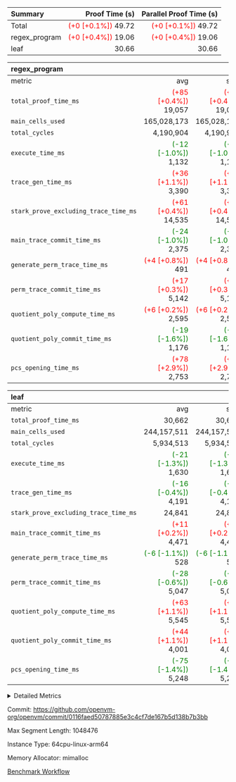 | Summary | Proof Time (s) | Parallel Proof Time (s) |
|:---|---:|---:|
| Total | <span style='color: red'>(+0 [+0.1%])</span> 49.72 | <span style='color: red'>(+0 [+0.1%])</span> 49.72 |
| regex_program | <span style='color: red'>(+0 [+0.4%])</span> 19.06 | <span style='color: red'>(+0 [+0.4%])</span> 19.06 |
| leaf |  30.66 |  30.66 |


| regex_program |||||
|:---|---:|---:|---:|---:|
|metric|avg|sum|max|min|
| `total_proof_time_ms ` | <span style='color: red'>(+85 [+0.4%])</span> 19,057 | <span style='color: red'>(+85 [+0.4%])</span> 19,057 | <span style='color: red'>(+85 [+0.4%])</span> 19,057 | <span style='color: red'>(+85 [+0.4%])</span> 19,057 |
| `main_cells_used     ` |  165,028,173 |  165,028,173 |  165,028,173 |  165,028,173 |
| `total_cycles        ` |  4,190,904 |  4,190,904 |  4,190,904 |  4,190,904 |
| `execute_time_ms     ` | <span style='color: green'>(-12 [-1.0%])</span> 1,132 | <span style='color: green'>(-12 [-1.0%])</span> 1,132 | <span style='color: green'>(-12 [-1.0%])</span> 1,132 | <span style='color: green'>(-12 [-1.0%])</span> 1,132 |
| `trace_gen_time_ms   ` | <span style='color: red'>(+36 [+1.1%])</span> 3,390 | <span style='color: red'>(+36 [+1.1%])</span> 3,390 | <span style='color: red'>(+36 [+1.1%])</span> 3,390 | <span style='color: red'>(+36 [+1.1%])</span> 3,390 |
| `stark_prove_excluding_trace_time_ms` | <span style='color: red'>(+61 [+0.4%])</span> 14,535 | <span style='color: red'>(+61 [+0.4%])</span> 14,535 | <span style='color: red'>(+61 [+0.4%])</span> 14,535 | <span style='color: red'>(+61 [+0.4%])</span> 14,535 |
| `main_trace_commit_time_ms` | <span style='color: green'>(-24 [-1.0%])</span> 2,375 | <span style='color: green'>(-24 [-1.0%])</span> 2,375 | <span style='color: green'>(-24 [-1.0%])</span> 2,375 | <span style='color: green'>(-24 [-1.0%])</span> 2,375 |
| `generate_perm_trace_time_ms` | <span style='color: red'>(+4 [+0.8%])</span> 491 | <span style='color: red'>(+4 [+0.8%])</span> 491 | <span style='color: red'>(+4 [+0.8%])</span> 491 | <span style='color: red'>(+4 [+0.8%])</span> 491 |
| `perm_trace_commit_time_ms` | <span style='color: red'>(+17 [+0.3%])</span> 5,142 | <span style='color: red'>(+17 [+0.3%])</span> 5,142 | <span style='color: red'>(+17 [+0.3%])</span> 5,142 | <span style='color: red'>(+17 [+0.3%])</span> 5,142 |
| `quotient_poly_compute_time_ms` | <span style='color: red'>(+6 [+0.2%])</span> 2,595 | <span style='color: red'>(+6 [+0.2%])</span> 2,595 | <span style='color: red'>(+6 [+0.2%])</span> 2,595 | <span style='color: red'>(+6 [+0.2%])</span> 2,595 |
| `quotient_poly_commit_time_ms` | <span style='color: green'>(-19 [-1.6%])</span> 1,176 | <span style='color: green'>(-19 [-1.6%])</span> 1,176 | <span style='color: green'>(-19 [-1.6%])</span> 1,176 | <span style='color: green'>(-19 [-1.6%])</span> 1,176 |
| `pcs_opening_time_ms ` | <span style='color: red'>(+78 [+2.9%])</span> 2,753 | <span style='color: red'>(+78 [+2.9%])</span> 2,753 | <span style='color: red'>(+78 [+2.9%])</span> 2,753 | <span style='color: red'>(+78 [+2.9%])</span> 2,753 |

| leaf |||||
|:---|---:|---:|---:|---:|
|metric|avg|sum|max|min|
| `total_proof_time_ms ` |  30,662 |  30,662 |  30,662 |  30,662 |
| `main_cells_used     ` |  244,157,511 |  244,157,511 |  244,157,511 |  244,157,511 |
| `total_cycles        ` |  5,934,513 |  5,934,513 |  5,934,513 |  5,934,513 |
| `execute_time_ms     ` | <span style='color: green'>(-21 [-1.3%])</span> 1,630 | <span style='color: green'>(-21 [-1.3%])</span> 1,630 | <span style='color: green'>(-21 [-1.3%])</span> 1,630 | <span style='color: green'>(-21 [-1.3%])</span> 1,630 |
| `trace_gen_time_ms   ` | <span style='color: green'>(-16 [-0.4%])</span> 4,191 | <span style='color: green'>(-16 [-0.4%])</span> 4,191 | <span style='color: green'>(-16 [-0.4%])</span> 4,191 | <span style='color: green'>(-16 [-0.4%])</span> 4,191 |
| `stark_prove_excluding_trace_time_ms` |  24,841 |  24,841 |  24,841 |  24,841 |
| `main_trace_commit_time_ms` | <span style='color: red'>(+11 [+0.2%])</span> 4,471 | <span style='color: red'>(+11 [+0.2%])</span> 4,471 | <span style='color: red'>(+11 [+0.2%])</span> 4,471 | <span style='color: red'>(+11 [+0.2%])</span> 4,471 |
| `generate_perm_trace_time_ms` | <span style='color: green'>(-6 [-1.1%])</span> 528 | <span style='color: green'>(-6 [-1.1%])</span> 528 | <span style='color: green'>(-6 [-1.1%])</span> 528 | <span style='color: green'>(-6 [-1.1%])</span> 528 |
| `perm_trace_commit_time_ms` | <span style='color: green'>(-28 [-0.6%])</span> 5,047 | <span style='color: green'>(-28 [-0.6%])</span> 5,047 | <span style='color: green'>(-28 [-0.6%])</span> 5,047 | <span style='color: green'>(-28 [-0.6%])</span> 5,047 |
| `quotient_poly_compute_time_ms` | <span style='color: red'>(+63 [+1.1%])</span> 5,545 | <span style='color: red'>(+63 [+1.1%])</span> 5,545 | <span style='color: red'>(+63 [+1.1%])</span> 5,545 | <span style='color: red'>(+63 [+1.1%])</span> 5,545 |
| `quotient_poly_commit_time_ms` | <span style='color: red'>(+44 [+1.1%])</span> 4,001 | <span style='color: red'>(+44 [+1.1%])</span> 4,001 | <span style='color: red'>(+44 [+1.1%])</span> 4,001 | <span style='color: red'>(+44 [+1.1%])</span> 4,001 |
| `pcs_opening_time_ms ` | <span style='color: green'>(-75 [-1.4%])</span> 5,248 | <span style='color: green'>(-75 [-1.4%])</span> 5,248 | <span style='color: green'>(-75 [-1.4%])</span> 5,248 | <span style='color: green'>(-75 [-1.4%])</span> 5,248 |



<details>
<summary>Detailed Metrics</summary>

| group | num_segments | keygen_time_ms | commit_exe_time_ms |
| --- | --- | --- | --- |
| regex_program | 1 | 628 | 42 | 

| group | air_name | quotient_deg | interactions | constraints |
| --- | --- | --- | --- | --- |
| leaf | AccessAdapterAir<2> | 4 | 5 | 12 | 
| leaf | AccessAdapterAir<4> | 4 | 5 | 12 | 
| leaf | AccessAdapterAir<8> | 4 | 5 | 12 | 
| leaf | FriReducedOpeningAir | 4 | 35 | 59 | 
| leaf | NativePoseidon2Air<BabyBearParameters>, 1> | 4 | 31 | 302 | 
| leaf | PhantomAir | 4 | 3 | 4 | 
| leaf | ProgramAir | 1 | 1 | 4 | 
| leaf | VariableRangeCheckerAir | 1 | 1 | 4 | 
| leaf | VmAirWrapper<BranchNativeAdapterAir, BranchEqualCoreAir<1> | 2 | 11 | 23 | 
| leaf | VmAirWrapper<JalNativeAdapterAir, JalCoreAir> | 4 | 7 | 6 | 
| leaf | VmAirWrapper<NativeAdapterAir<2, 0>, PublicValuesCoreAir> | 4 | 11 | 23 | 
| leaf | VmAirWrapper<NativeAdapterAir<2, 1>, FieldArithmeticCoreAir> | 4 | 15 | 23 | 
| leaf | VmAirWrapper<NativeLoadStoreAdapterAir<1>, NativeLoadStoreCoreAir<1> | 4 | 15 | 20 | 
| leaf | VmAirWrapper<NativeLoadStoreAdapterAir<4>, NativeLoadStoreCoreAir<4> | 4 | 15 | 20 | 
| leaf | VmAirWrapper<NativeVectorizedAdapterAir<4>, FieldExtensionCoreAir> | 4 | 15 | 23 | 
| leaf | VmConnectorAir | 4 | 3 | 8 | 
| leaf | VolatileBoundaryAir | 4 | 4 | 16 | 
| regex_program | AccessAdapterAir<16> | 2 | 5 | 14 | 
| regex_program | AccessAdapterAir<2> | 2 | 5 | 14 | 
| regex_program | AccessAdapterAir<32> | 2 | 5 | 14 | 
| regex_program | AccessAdapterAir<4> | 2 | 5 | 14 | 
| regex_program | AccessAdapterAir<64> | 2 | 5 | 14 | 
| regex_program | AccessAdapterAir<8> | 2 | 5 | 14 | 
| regex_program | BitwiseOperationLookupAir<8> | 2 | 2 | 4 | 
| regex_program | KeccakVmAir | 2 | 321 | 4,571 | 
| regex_program | MemoryMerkleAir<8> | 2 | 4 | 40 | 
| regex_program | PersistentBoundaryAir<8> | 2 | 3 | 6 | 
| regex_program | PhantomAir | 2 | 3 | 5 | 
| regex_program | Poseidon2PeripheryAir<BabyBearParameters>, 1> | 2 | 1 | 286 | 
| regex_program | ProgramAir | 1 | 1 | 4 | 
| regex_program | RangeTupleCheckerAir<2> | 1 | 1 | 4 | 
| regex_program | VariableRangeCheckerAir | 1 | 1 | 4 | 
| regex_program | VmAirWrapper<Rv32BaseAluAdapterAir, BaseAluCoreAir<4, 8> | 2 | 19 | 43 | 
| regex_program | VmAirWrapper<Rv32BaseAluAdapterAir, LessThanCoreAir<4, 8> | 2 | 17 | 39 | 
| regex_program | VmAirWrapper<Rv32BaseAluAdapterAir, ShiftCoreAir<4, 8> | 2 | 23 | 90 | 
| regex_program | VmAirWrapper<Rv32BranchAdapterAir, BranchEqualCoreAir<4> | 2 | 11 | 25 | 
| regex_program | VmAirWrapper<Rv32BranchAdapterAir, BranchLessThanCoreAir<4, 8> | 2 | 13 | 41 | 
| regex_program | VmAirWrapper<Rv32CondRdWriteAdapterAir, Rv32JalLuiCoreAir> | 2 | 10 | 22 | 
| regex_program | VmAirWrapper<Rv32HintStoreAdapterAir, Rv32HintStoreCoreAir> | 2 | 15 | 17 | 
| regex_program | VmAirWrapper<Rv32JalrAdapterAir, Rv32JalrCoreAir> | 2 | 16 | 20 | 
| regex_program | VmAirWrapper<Rv32LoadStoreAdapterAir, LoadSignExtendCoreAir<4, 8> | 2 | 18 | 33 | 
| regex_program | VmAirWrapper<Rv32LoadStoreAdapterAir, LoadStoreCoreAir<4> | 2 | 17 | 38 | 
| regex_program | VmAirWrapper<Rv32MultAdapterAir, DivRemCoreAir<4, 8> | 2 | 25 | 88 | 
| regex_program | VmAirWrapper<Rv32MultAdapterAir, MulHCoreAir<4, 8> | 2 | 24 | 38 | 
| regex_program | VmAirWrapper<Rv32MultAdapterAir, MultiplicationCoreAir<4, 8> | 2 | 19 | 26 | 
| regex_program | VmAirWrapper<Rv32RdWriteAdapterAir, Rv32AuipcCoreAir> | 2 | 11 | 15 | 
| regex_program | VmConnectorAir | 2 | 3 | 9 | 

| group | air_name | idx | rows | prep_cols | perm_cols | main_cols | cells |
| --- | --- | --- | --- | --- | --- | --- | --- |
| leaf | AccessAdapterAir<2> | 0 | 2,097,152 |  | 16 | 11 | 56,623,104 | 
| leaf | AccessAdapterAir<4> | 0 | 1,048,576 |  | 16 | 13 | 30,408,704 | 
| leaf | AccessAdapterAir<8> | 0 | 131,072 |  | 16 | 17 | 4,325,376 | 
| leaf | FriReducedOpeningAir | 0 | 1,048,576 |  | 76 | 64 | 146,800,640 | 
| leaf | NativePoseidon2Air<BabyBearParameters>, 1> | 0 | 65,536 |  | 36 | 348 | 25,165,824 | 
| leaf | PhantomAir | 0 | 32,768 |  | 8 | 6 | 458,752 | 
| leaf | ProgramAir | 0 | 262,144 |  | 8 | 10 | 4,718,592 | 
| leaf | VariableRangeCheckerAir | 0 | 262,144 | 2 | 8 | 1 | 2,359,296 | 
| leaf | VmAirWrapper<BranchNativeAdapterAir, BranchEqualCoreAir<1> | 0 | 2,097,152 |  | 28 | 23 | 106,954,752 | 
| leaf | VmAirWrapper<JalNativeAdapterAir, JalCoreAir> | 0 | 131,072 |  | 12 | 10 | 2,883,584 | 
| leaf | VmAirWrapper<NativeAdapterAir<2, 0>, PublicValuesCoreAir> | 0 | 64 |  | 16 | 23 | 2,496 | 
| leaf | VmAirWrapper<NativeAdapterAir<2, 1>, FieldArithmeticCoreAir> | 0 | 4,194,304 |  | 20 | 30 | 209,715,200 | 
| leaf | VmAirWrapper<NativeLoadStoreAdapterAir<1>, NativeLoadStoreCoreAir<1> | 0 | 2,097,152 |  | 36 | 25 | 127,926,272 | 
| leaf | VmAirWrapper<NativeLoadStoreAdapterAir<4>, NativeLoadStoreCoreAir<4> | 0 | 65,536 |  | 36 | 34 | 4,587,520 | 
| leaf | VmAirWrapper<NativeVectorizedAdapterAir<4>, FieldExtensionCoreAir> | 0 | 131,072 |  | 20 | 40 | 7,864,320 | 
| leaf | VmConnectorAir | 0 | 2 | 1 | 8 | 4 | 24 | 
| leaf | VolatileBoundaryAir | 0 | 1,048,576 |  | 8 | 11 | 19,922,944 | 

| group | air_name | segment | rows | prep_cols | perm_cols | main_cols | cells |
| --- | --- | --- | --- | --- | --- | --- | --- |
| regex_program | AccessAdapterAir<2> | 0 | 64 |  | 24 | 11 | 2,240 | 
| regex_program | AccessAdapterAir<4> | 0 | 32 |  | 24 | 13 | 1,184 | 
| regex_program | AccessAdapterAir<8> | 0 | 131,072 |  | 24 | 17 | 5,373,952 | 
| regex_program | BitwiseOperationLookupAir<8> | 0 | 65,536 | 3 | 8 | 2 | 655,360 | 
| regex_program | KeccakVmAir | 0 | 32 |  | 1,288 | 3,164 | 142,464 | 
| regex_program | MemoryMerkleAir<8> | 0 | 131,072 |  | 20 | 32 | 6,815,744 | 
| regex_program | PersistentBoundaryAir<8> | 0 | 131,072 |  | 12 | 20 | 4,194,304 | 
| regex_program | PhantomAir | 0 | 512 |  | 12 | 6 | 9,216 | 
| regex_program | Poseidon2PeripheryAir<BabyBearParameters>, 1> | 0 | 16,384 |  | 8 | 300 | 5,046,272 | 
| regex_program | ProgramAir | 0 | 131,072 |  | 8 | 10 | 2,359,296 | 
| regex_program | RangeTupleCheckerAir<2> | 0 | 524,288 | 2 | 8 | 1 | 4,718,592 | 
| regex_program | VariableRangeCheckerAir | 0 | 262,144 | 2 | 8 | 1 | 2,359,296 | 
| regex_program | VmAirWrapper<Rv32BaseAluAdapterAir, BaseAluCoreAir<4, 8> | 0 | 2,097,152 |  | 80 | 36 | 243,269,632 | 
| regex_program | VmAirWrapper<Rv32BaseAluAdapterAir, LessThanCoreAir<4, 8> | 0 | 65,536 |  | 40 | 37 | 5,046,272 | 
| regex_program | VmAirWrapper<Rv32BaseAluAdapterAir, ShiftCoreAir<4, 8> | 0 | 262,144 |  | 52 | 53 | 27,525,120 | 
| regex_program | VmAirWrapper<Rv32BranchAdapterAir, BranchEqualCoreAir<4> | 0 | 524,288 |  | 48 | 26 | 38,797,312 | 
| regex_program | VmAirWrapper<Rv32BranchAdapterAir, BranchLessThanCoreAir<4, 8> | 0 | 262,144 |  | 56 | 32 | 23,068,672 | 
| regex_program | VmAirWrapper<Rv32CondRdWriteAdapterAir, Rv32JalLuiCoreAir> | 0 | 131,072 |  | 44 | 18 | 8,126,464 | 
| regex_program | VmAirWrapper<Rv32HintStoreAdapterAir, Rv32HintStoreCoreAir> | 0 | 16,384 |  | 36 | 26 | 1,015,808 | 
| regex_program | VmAirWrapper<Rv32JalrAdapterAir, Rv32JalrCoreAir> | 0 | 131,072 |  | 36 | 28 | 8,388,608 | 
| regex_program | VmAirWrapper<Rv32LoadStoreAdapterAir, LoadSignExtendCoreAir<4, 8> | 0 | 1,024 |  | 76 | 35 | 113,664 | 
| regex_program | VmAirWrapper<Rv32LoadStoreAdapterAir, LoadStoreCoreAir<4> | 0 | 2,097,152 |  | 72 | 40 | 234,881,024 | 
| regex_program | VmAirWrapper<Rv32MultAdapterAir, DivRemCoreAir<4, 8> | 0 | 128 |  | 104 | 57 | 20,608 | 
| regex_program | VmAirWrapper<Rv32MultAdapterAir, MulHCoreAir<4, 8> | 0 | 256 |  | 100 | 39 | 35,584 | 
| regex_program | VmAirWrapper<Rv32MultAdapterAir, MultiplicationCoreAir<4, 8> | 0 | 65,536 |  | 80 | 31 | 7,274,496 | 
| regex_program | VmAirWrapper<Rv32RdWriteAdapterAir, Rv32AuipcCoreAir> | 0 | 65,536 |  | 28 | 21 | 3,211,264 | 
| regex_program | VmConnectorAir | 0 | 2 | 1 | 12 | 4 | 32 | 

| group | idx | trace_gen_time_ms | total_proof_time_ms | total_cycles | total_cells | stark_prove_excluding_trace_time_ms | quotient_poly_compute_time_ms | quotient_poly_commit_time_ms | perm_trace_commit_time_ms | pcs_opening_time_ms | main_trace_commit_time_ms | main_cells_used | generate_perm_trace_time_ms | execute_time_ms |
| --- | --- | --- | --- | --- | --- | --- | --- | --- | --- | --- | --- | --- | --- | --- |
| leaf | 0 | 4,191 | 30,662 | 5,934,513 | 750,717,400 | 24,841 | 5,545 | 4,001 | 5,047 | 5,248 | 4,471 | 244,157,511 | 528 | 1,630 | 

| group | segment | trace_gen_time_ms | total_proof_time_ms | total_cycles | total_cells | stark_prove_excluding_trace_time_ms | quotient_poly_compute_time_ms | quotient_poly_commit_time_ms | perm_trace_commit_time_ms | pcs_opening_time_ms | main_trace_commit_time_ms | main_cells_used | generate_perm_trace_time_ms | execute_time_ms |
| --- | --- | --- | --- | --- | --- | --- | --- | --- | --- | --- | --- | --- | --- | --- |
| regex_program | 0 | 3,390 | 19,057 | 4,190,904 | 632,452,480 | 14,535 | 2,595 | 1,176 | 5,142 | 2,753 | 2,375 | 165,028,173 | 491 | 1,132 | 

</details>


Commit: https://github.com/openvm-org/openvm/commit/0116faed50787885e3c4cf7de167b5d138b7b3bb

Max Segment Length: 1048476

Instance Type: 64cpu-linux-arm64

Memory Allocator: mimalloc

[Benchmark Workflow](https://github.com/openvm-org/openvm/actions/runs/12877501608)
